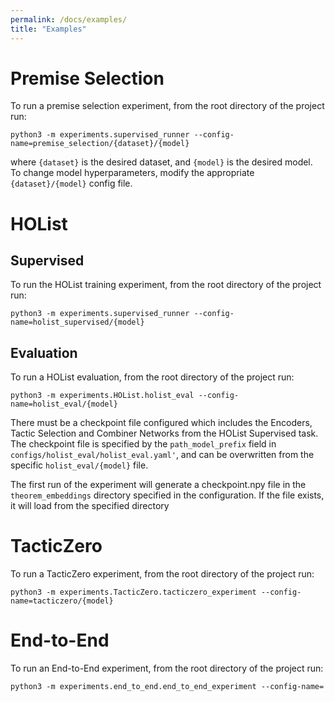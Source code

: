 ```yaml
---
permalink: /docs/examples/
title: "Examples"
---
```


# Premise Selection
To run a premise selection experiment, from the root directory of the project run:

`python3 -m experiments.supervised_runner --config-name=premise_selection/{dataset}/{model}`

where `{dataset}` is the desired dataset, and `{model}` is the desired model.
To change model hyperparameters, modify the appropriate `{dataset}/{model}` config file.

# HOList

## Supervised
To run the HOList training experiment, from the root directory of the project run:

`python3 -m experiments.supervised_runner --config-name=holist_supervised/{model}`

## Evaluation
To run a HOList evaluation, from the root directory of the project run:

`python3 -m experiments.HOList.holist_eval --config-name=holist_eval/{model}`

There must be a checkpoint file configured which includes the Encoders, Tactic Selection and
Combiner Networks from the HOList Supervised task. The checkpoint file is specified by the
`path_model_prefix` field in `configs/holist_eval/holist_eval.yaml'`, and can be overwritten
from the specific `holist_eval/{model}` file.

The first run of the experiment will generate a checkpoint.npy file in the `theorem_embeddings`
directory specified in the configuration. If the file exists, it will load from the specified directory

# TacticZero
To run a TacticZero experiment, from the root directory of the project run:

`python3 -m experiments.TacticZero.tacticzero_experiment --config-name=tacticzero/{model}`

# End-to-End
To run an End-to-End experiment, from the root directory of the project run:

`python3 -m experiments.end_to_end.end_to_end_experiment --config-name=`